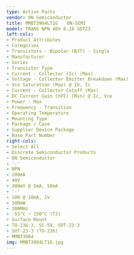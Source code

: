 ```yaml
---
type: Active Parts
vendor: ON Semiconductor
title: MMBT3904LT1G　　ON-SEMI
model: TRANS NPN 40V 0.2A SOT23
left-cols:
- Product Attributes
- Categories
- Transistors - Bipolar (BJT) - Single
- Manufacturer
- Series
- Transistor Type
- Current - Collector (Ic) (Max)
- Voltage - Collector Emitter Breakdown (Max)
- Vce Saturation (Max) @ Ib, Ic
- Current - Collector Cutoff (Max)
- DC Current Gain (hFE) (Min) @ Ic, Vce
- Power - Max
- Frequency - Transition
- Operating Temperature
- Mounting Type
- Package / Case
- Supplier Device Package
- Base Part Number
right-cols:
- Select All
- Discrete Semiconductor Products
- ON Semiconductor
- '-'
- NPN
- 200mA
- 40V
- 300mV @ 5mA, 50mA
- '-'
- 100 @ 10mA, 1V
- 300mW
- 300MHz
- -55°C ~ 150°C (TJ)
- Surface Mount
- TO-236-3, SC-59, SOT-23-3
- SOT-23-3 (TO-236)
- MMBT3904
img: MMBT3904LT1G.jpg
---
```

